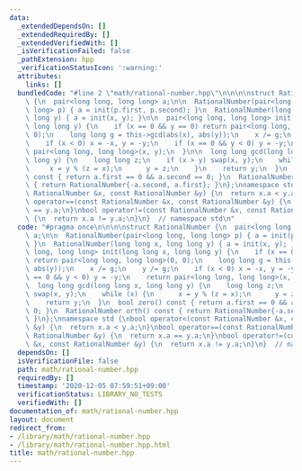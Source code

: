```yaml
---
data:
  _extendedDependsOn: []
  _extendedRequiredBy: []
  _extendedVerifiedWith: []
  _isVerificationFailed: false
  _pathExtension: hpp
  _verificationStatusIcon: ':warning:'
  attributes:
    links: []
  bundledCode: "#line 2 \"math/rational-number.hpp\"\n\n\n\nstruct RationalNumber\
    \ {\n  pair<long long, long long> a;\n\n  RationalNumber(pair<long long, long\
    \ long> p) { a = init(p.first, p.second); }\n  RationalNumber(long long x, long\
    \ long y) { a = init(x, y); }\n\n  pair<long long, long long> init(long long x,\
    \ long long y) {\n    if (x == 0 && y == 0) return pair<long long, long long>(0,\
    \ 0);\n    long long g = this->gcd(abs(x), abs(y));\n    x /= g;\n    y /= g;\n\
    \    if (x < 0) x = -x, y = -y;\n    if (x == 0 && y < 0) y = -y;\n    return\
    \ pair<long long, long long>(x, y);\n  }\n\n  long long gcd(long long x, long\
    \ long y) {\n    long long z;\n    if (x > y) swap(x, y);\n    while (x) {\n \
    \     x = y % (z = x);\n      y = z;\n    }\n    return y;\n  }\n  bool zero()\
    \ const { return a.first == 0 && a.second == 0; }\n  RationalNumber orth() const\
    \ { return RationalNumber{-a.second, a.first}; }\n};\nnamespace std {\nbool operator<(const\
    \ RationalNumber &x, const RationalNumber &y) {\n  return x.a < y.a;\n}\nbool\
    \ operator==(const RationalNumber &x, const RationalNumber &y) {\n  return x.a\
    \ == y.a;\n}\nbool operator!=(const RationalNumber &x, const RationalNumber &y)\
    \ {\n  return x.a != y.a;\n}\n}  // namespace std\n"
  code: "#pragma once\n\n\n\nstruct RationalNumber {\n  pair<long long, long long>\
    \ a;\n\n  RationalNumber(pair<long long, long long> p) { a = init(p.first, p.second);\
    \ }\n  RationalNumber(long long x, long long y) { a = init(x, y); }\n\n  pair<long\
    \ long, long long> init(long long x, long long y) {\n    if (x == 0 && y == 0)\
    \ return pair<long long, long long>(0, 0);\n    long long g = this->gcd(abs(x),\
    \ abs(y));\n    x /= g;\n    y /= g;\n    if (x < 0) x = -x, y = -y;\n    if (x\
    \ == 0 && y < 0) y = -y;\n    return pair<long long, long long>(x, y);\n  }\n\n\
    \  long long gcd(long long x, long long y) {\n    long long z;\n    if (x > y)\
    \ swap(x, y);\n    while (x) {\n      x = y % (z = x);\n      y = z;\n    }\n\
    \    return y;\n  }\n  bool zero() const { return a.first == 0 && a.second ==\
    \ 0; }\n  RationalNumber orth() const { return RationalNumber{-a.second, a.first};\
    \ }\n};\nnamespace std {\nbool operator<(const RationalNumber &x, const RationalNumber\
    \ &y) {\n  return x.a < y.a;\n}\nbool operator==(const RationalNumber &x, const\
    \ RationalNumber &y) {\n  return x.a == y.a;\n}\nbool operator!=(const RationalNumber\
    \ &x, const RationalNumber &y) {\n  return x.a != y.a;\n}\n}  // namespace std"
  dependsOn: []
  isVerificationFile: false
  path: math/rational-number.hpp
  requiredBy: []
  timestamp: '2020-12-05 07:59:51+09:00'
  verificationStatus: LIBRARY_NO_TESTS
  verifiedWith: []
documentation_of: math/rational-number.hpp
layout: document
redirect_from:
- /library/math/rational-number.hpp
- /library/math/rational-number.hpp.html
title: math/rational-number.hpp
---
```

